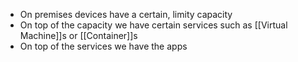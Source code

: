 - On premises devices have a certain, limity capacity
- On top of the capacity we have certain services such as [[Virtual Machine]]s or [[Container]]s
- On top of the services we have the apps